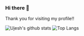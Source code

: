 ### Hi there 👋

Thank you for visiting my profile!!

![Ujesh's github stats](https://github-readme-stats.vercel.app/api?username=ujeshpatel&count_private=true&hide=issues)
![Top Langs](https://github-readme-stats.vercel.app/api/top-langs/?username=ujeshpatel&layout=compact)

